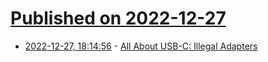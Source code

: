 # [Published on 2022-12-27](index.md)

* [2022-12-27, 18:14:56](https://news.ycombinator.com/item?id=34151708) - [All About USB-C: Illegal Adapters](https://hackaday.com/2022/12/27/all-about-usb-c-illegal-adapters/)
